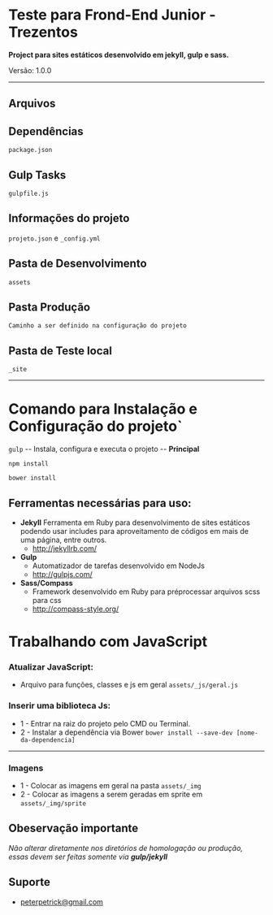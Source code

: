 # Teste para Frond-End Junior - Trezentos

**Project para sites estáticos desenvolvido em jekyll, gulp e sass.**

Versão: 1.0.0

---

Arquivos
---

Dependências
-----

`package.json`

Gulp Tasks
-----

`gulpfile.js`

Informações do projeto
-----

`projeto.json` e `_config.yml`

Pasta de Desenvolvimento
-----

`assets`

Pasta Produção
-----

`Caminho a ser definido na configuração do projeto`

Pasta de Teste local
-----

`_site`

---

# Comando para Instalação e Configuração do projeto`

`gulp` -- Instala, configura e executa o projeto -- **Principal**

`npm install`

`bower install`


## Ferramentas necessárias para uso:

* **Jekyll** Ferramenta em Ruby para desenvolvimento de sites estáticos podendo usar includes para aproveitamento de códigos em mais de uma página, entre outros.
    * http://jekyllrb.com/
* **Gulp**
    * Automatizador de tarefas desenvolvido em NodeJs
    * http://gulpjs.com/
* **Sass/Compass**
    * Framework desenvolvido em Ruby para préprocessar arquivos scss para css
    * http://compass-style.org/


# Trabalhando com JavaScript

### Atualizar JavaScript:

* Arquivo para funções, classes e js em geral `assets/_js/geral.js`

### Inserir uma biblioteca Js:
* 1 - Entrar na raiz do projeto pelo CMD ou Terminal.
* 2 - Instalar a dependência via Bower `bower install --save-dev [nome-da-dependencia]`

---
### Imagens

* 1 - Colocar as imagens em geral na pasta `assets/_img`
* 2 - Colocar as imagens a serem geradas em sprite em `assets/_img/sprite`
## Obeservação importante
*Não alterar diretamente nos diretórios de homologação ou produção, essas devem ser feitas somente via **gulp/jekyll***

## Suporte
* peterpetrick@gmail.com 